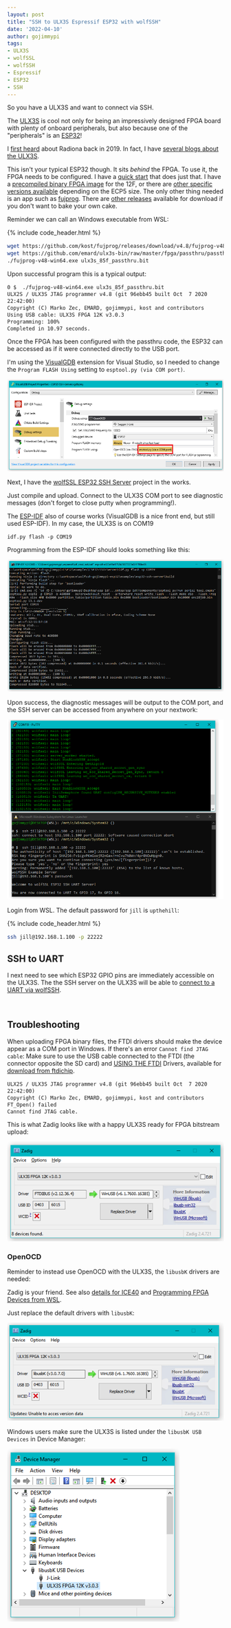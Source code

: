 ```yaml
---
layout: post
title: "SSH to ULX3S Espressif ESP32 with wolfSSH"
date: '2022-04-10'
author: gojimmypi
tags:
- ULX3S
- wolfSSL
- wolfSSH
- Espressif
- ESP32
- SSH
---
```


So you have a ULX3S and want to connect via SSH.

The [ULX3S](https://www.crowdsupply.com/radiona/ulx3s) is cool not only for being an impressively designed FPGA board with plenty of onboard peripherals, but also
because one of the "peripherals" is an [ESP32](https://www.espressif.com/en/products/socs/esp32)!

I [first heard](https://gojimmypi.github.io/ulx3s-day-1/) about Radiona back in 2019. In fact, I have [several blogs about the ULX3S](https://gojimmypi.github.io/tag/ulx3s/).

This isn't your typical ESP32 though. It sits _behind_ the FPGA. To use it, the FPGA needs to be configured. I have a [quick start](https://github.com/gojimmypi/ulx3s-examples/blob/master/VisualMicro/README.md)
that does just that. I have a [precompiled binary FPGA image](https://github.com/gojimmypi/ulx3s-examples/blob/master/bin/passthru.bit) for the 12F, 
or there are [other specific versions available](https://github.com/ulx3s/ulx3s-bin/tree/master/fpga/passthru) depending on the ECP5 size. 
The only other thing needed is an app such as [fujprog](https://github.com/kost/fujprog). There are [other releases](https://github.com/kost/fujprog/releases) 
available for download if you don't want to bake your own cake.

Reminder we can call an Windows executable from WSL:

{% include code_header.html %}
```bash
wget https://github.com/kost/fujprog/releases/download/v4.8/fujprog-v48-win64.exe
wget https://github.com/emard/ulx3s-bin/raw/master/fpga/passthru/passthru-v20-85f/ulx3s_85f_passthru.bit
./fujprog-v48-win64.exe ulx3s_85f_passthru.bit
```

Upon successful program this is a typical output:

```
0 $  ./fujprog-v48-win64.exe ulx3s_85f_passthru.bit
ULX2S / ULX3S JTAG programmer v4.8 (git 96ebb45 built Oct  7 2020 22:42:00)
Copyright (C) Marko Zec, EMARD, gojimmypi, kost and contributors
Using USB cable: ULX3S FPGA 12K v3.0.3
Programming: 100%
Completed in 10.97 seconds.
```
Once the FPGA has been configured with the passthru code, the ESP32 can be accessed as if it were connected directly to the USB port.

I'm using the [VisualGDB](https://visualgdb.com/) extension for Visual Studio, so I needed to change the `Program FLASH Using` setting to `esptool.py (via COM port)`.

![VisualGDB_flash_programming.png](../images/VisualGDB_flash_programming.png)

Next, I have the [wolfSSL ESP32 SSH Server](https://github.com/gojimmypi/wolfssh/tree/ESP32_Development/examples/ESP32-SSH-Server) project in the works.

Just compile and upload. Connect to the ULX3S COM port to see diagnostic messages (don't forget to close putty when programming!). 

The [ESP-IDF](https://docs.espressif.com/projects/esp-idf/en/latest/esp32/get-started/index.html) also of course works (VisualGDB is a nice front end, but still used ESP-IDF).
In my case, the ULX3S is on COM19

```
idf.py flash -p COM19
```

Programming from the ESP-IDF should looks something like this:

![wolfssh_esp-idf_flash.png](../images/wolfssh_esp-idf_flash.png)

Upon success, the diagnostic messages will be output to the COM port, and the SSH server can be accessed from anywhere on your nextwork:

![ulx3s_ssh_server.png](../images/ulx3s_ssh_server.png)

Login from WSL. The default password for `jill` is `upthehill`:

{% include code_header.html %}
```bash
ssh jill@192.168.1.100 -p 22222
```

## SSH to UART

I next need to see which ESP32 GPIO pins are immediately accessible on the ULX3S. The the SSH server on the ULX3S will be able to 
[connect to a UART via wolfSSH](https://twitter.com/gojimmypi/status/1514049174840360963?s=20&t=QBljwHfdYYIivb82zy9G7Q).

<br />

## Troubleshooting

When uploading FPGA binary files, the FTDI drivers should make the device appear as a COM port in Windows.
If there's an error `Cannot find JTAG cable`: Make sure to use the USB cable connected to the FTDI (the connector opposite the SD card) 
and [USING THE FTDI](https://github.com/gojimmypi/f32c_tools/tree/master/ujprog#change-ulx3s-driver-to-ftdi) Drivers, available for [download from ftdichip](https://www.ftdichip.com/Drivers/D2XX.htm). 

```
ULX2S / ULX3S JTAG programmer v4.8 (git 96ebb45 built Oct  7 2020 22:42:00)
Copyright (C) Marko Zec, EMARD, gojimmypi, kost and contributors
FT_Open() failed
Cannot find JTAG cable.
```

This is what Zadig looks like with a happy ULX3S ready for FPGA bitstream upload:

![ulx3s_ftdi.png](../images/ulx3s_ftdi.png)



### OpenOCD

Reminder to instead use OpenOCD with the ULX3S, the `libusbK` drivers are needed:

Zadig is your friend. See also [details for ICE40](https://gojimmypi.github.io/ice40-fpga-programming-with-wsl-and/) and
[Programming FPGA Devices from WSL](https://gojimmypi.github.io/programming-fpga-devices-from-wsl/). 


Just replace the default drivers with `libusbK`:

![ulx3s_zadig.png](../images/ulx3s_zadig.png)

Windows users make sure the ULX3S is listed under the `libusbK USB Devices` in Device Manager:

![ulx3s_libusbK](../images/ulx3s_libusbK.png)

